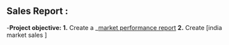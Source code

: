 ## Sales Report :
-**Project objective:**
**1.** Create a  _[market performance report](https://github.com/Anubhav1234rajhans/excel-sales-analystics/blob/main/market_performance.pdf)
**2.** Create [india market sales ]
